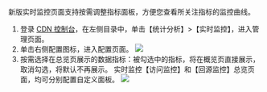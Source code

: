 新版实时监控页面支持按需调整指标面板，方便您查看所关注指标的监控曲线。
1. 登录 [CDN 控制台](https://console.cloud.tencent.com/cdn)，在左侧目录中，单击【统计分析】>【实时监控】，进入管理页面。
2. 单击右侧配置图标，进入配置页面。
 ![](https://main.qcloudimg.com/raw/361fe39905fa49a705a3b34624dfedf1.png)
3. 按需选择在总览页展示的数据指标：被勾选中的指标，将在概览页直接展示，取消勾选，将默认不再展示。
实时监控【访问监控】和【回源监控】总览页面，均可分别配置自定义面板。
![](https://main.qcloudimg.com/raw/6faf7ebd2d98ba4baa6293359b1376b1.png)
